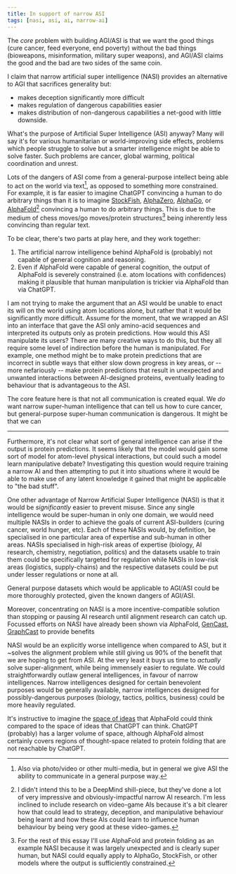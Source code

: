 ```yaml
---
title: In support of narrow ASI
tags: [nasi, asi, ai, narrow-ai]
---
```


The _core_ problem with building AGI/ASI is that we want the good things (cure
cancer, feed everyone, end poverty) without the bad things (bioweapons,
misinformation, military super weapons), and AGI/ASI claims the good and the
bad are two sides of the same coin.

I claim that narrow artificial super intelligence (NASI) provides an
alternative to AGI that sacrifices generality but:

- makes deception significantly more difficult
- makes regulation of dangerous capabilities easier
- makes distribution of non-dangerous capabilities a net-good with little
  downside.

What's the purpose of Artificial Super Intelligence (ASI) anyway? Many will say
it's for various humanitarian or world-improving side effects, problems which
people struggle to solve but a smarter intelligence might be able to solve
faster. Such problems are cancer, global warming, political coordination and
unrest.

Lots of the dangers of ASI come from a general-purpose intellect being able to
act on the world via text[^1], as opposed to something more constrained. For
example, it is far easier to imagine ChatGPT convincing a human to do arbitrary
things than it is to imagine [StockFish][5], [AlphaZero][6], [AlphaGo][3], or
[AlphaFold][4][^4] convincing a human to do arbitrary things. This is due to
the medium of chess moves/go moves/protein structures[^2] being inherently less
convincing than regular text.

To be clear, there's two parts at play here, and they work together:

1. The artificial narrow intelligence behind AlphaFold is (probably) not
   capable of general cognition and reasoning.
2. Even if AlphaFold were capable of general cognition, the output of AlphaFold
   is severely constrained (i.e. atom locations with confidences) making it
   plausible that human manipulation is trickier via AlphaFold than via
   ChatGPT.

I am not trying to make the argument that an ASI would be unable to enact its
will on the world using atom locations alone, but rather that it would be
significantly more difficult. Assume for the moment, that we wrapped an ASI
into an interface that gave the ASI only amino-acid sequences and interpreted
its outputs only as protein predictions. How would this ASI manipulate its
users? There are many creative ways to do this, but they all require some level
of indirection before the human is manipulated. For example, one method might
be to make protein predictions that are incorrect in subtle ways that either
slow down progress in key areas, or -- more nefariously -- make protein
predictions that result in unexpected and unwanted interactions between
AI-designed proteins, eventually leading to behaviour that is advantageous to
the ASI.

The core feature here is that not all communication is created equal. We _do_
want narrow super-human intelligence that can tell us how to cure cancer, but
general-purpose super-human communication is dangerous. It might be that we can

---

Furthermore, it's not clear what sort of general intelligence can arise if the
output is protein predictions. It seems likely that the model would gain some
sort of model for atom-level physical interactions, but could such a model
learn manipulative debate? Investigating this question would require training a
narrow AI and then attempting to put it into situations where it would be able
to make use of any latent knowledge it gained that might be applicable to "the
bad stuff".

One other advantage of Narrow Artificial Super Intelligence (NASI) is that it
would be _significantly_ easier to prevent misuse. Since any single
intelligence would be super-human in only one domain, we would need multiple
NASIs in order to achieve the goals of current ASI-builders (curing cancer,
world hunger, etc). Each of these NASIs would, by definition, be specialised in
one particular area of expertise and sub-human in other areas. NASIs
specialised in high-risk areas of expertise (biology, AI research, chemistry,
negotiation, politics) and the datasets usable to train them could be
specifically targeted for regulation while NASIs in low-risk areas (logistics,
supply-chains) and the respective datasets could be put under lesser
regulations or none at all.

General purpose datasets which would be applicable to AGI/ASI could be more
thoroughly protected, given the known dangers of AGI/ASI.

Moreover, concentrating on NASI is a more incentive-compatible solution than
stopping or pausing AI research until alignment research can catch up. Focussed
efforts on NASI have already been shown via AlphaFold, [GenCast][1],
[GraphCast][2] to provide benefits

NASI would be an explicitly worse intelligence when compared to ASI, but it
~solves the alignment problem while still giving us 90% of the benefit that we
are hoping to get from ASI. At the very least it buys us time to _actually_
solve super-alignment, while being immensely easier to regulate. We could
straightforwardly outlaw general intelligences, in favour of narrow
intelligences. Narrow intelligences designed for certain benevolent purposes
would be generally available, narrow intelligences designed for
possibly-dangerous purposes (biology, tactics, politics, business) could be
more heavily regulated.

It's instructive to imagine the [space of ideas](badmovies) that AlphaFold
could think compared to the space of ideas that ChatGPT can think. ChatGPT
(probably) has a larger volume of space, although AlphaFold almost certainly
covers regions of thought-space related to protein folding that are not
reachable by ChatGPT.

[^1]:
    Also via photo/video or other multi-media, but in general we give ASI the
    ability to communicate in a general purpose way.

[^2]:
    For the rest of this essay I'll use AlphaFold and protein folding as an
    example NASI because it was largely unexpected and is clearly super human,
    but NASI could equally apply to AlphaGo, StockFish, or other models where
    the output is sufficiently constrained.

[^4]:
    I didn't intend this to be a DeepMind shill-piece, but they've done a lot
    of very impressive and obviously-impactful narrow AI research. I'm less
    inclined to include research on video-game AIs because it's a bit clearer
    how that could lead to strategy, deception, and manipulative behaviour
    being learnt and how these AIs could learn to influence human behaviour by
    being very good at these video-games.

[1]: https://deepmind.google/discover/blog/gencast-predicts-weather-and-the-risks-of-extreme-conditions-with-sota-accuracy/
[2]: https://deepmind.google/discover/blog/graphcast-ai-model-for-faster-and-more-accurate-global-weather-forecasting/
[3]: https://deepmind.google/research/breakthroughs/alphago/
[4]: https://deepmind.google/technologies/alphafold/
[5]: https://stockfishchess.org/
[6]: https://deepmind.google/discover/blog/alphazero-shedding-new-light-on-chess-shogi-and-go/
